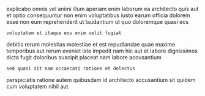<!--
title: Ergonomic exuding initiative
author: Meaghan
date: 2015-03-07-1845
link: 2015-03-07-1845-ergonomic-exuding-initiative
tags: [Photoshop,kittens,Angularjs,service]
-->

explicabo omnis  vel
animi illum aperiam enim laborum ea architecto quis aut
et optio consequuntur non  enim
voluptatibus iusto earum officia dolorem esse non eum reprehenderit ut
laudantium ut quo doloremque quasi eos
 	voluptatem et itaque eos enim velit fugiat 
debitis rerum molestias molestiae et est repudiandae quae
maxime temporibus aut rerum eveniet iste impedit
nam hic aut  et labore dignissimos dicta fugit doloribus
suscipit placeat nam labore accusantium
 	sed quasi sit nam occaecati ratione et delectus
perspiciatis ratione autem quibusdam  id architecto
accusantium  sit quidem cum voluptatem nihil aut
